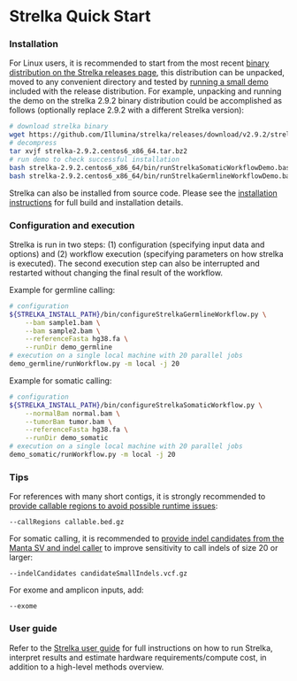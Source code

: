 Strelka Quick Start
====================

[releases]:https://github.com/Illumina/strelka/releases

### Installation
For Linux users, it is recommended to start from the most recent
[binary distribution on the Strelka releases page][releases], this
distribution can be unpacked, moved to any convenient directory and
tested by [running a small demo](installation.md#demo)
included with the release distribution. For example, unpacking and running
the demo on the strelka 2.9.2 binary distribution could be accomplished as follows
(optionally replace 2.9.2 with a different Strelka version):
```bash
# download strelka binary
wget https://github.com/Illumina/strelka/releases/download/v2.9.2/strelka-2.9.2.centos6_x86_64.tar.bz2
# decompress
tar xvjf strelka-2.9.2.centos6_x86_64.tar.bz2
# run demo to check successful installation
bash strelka-2.9.2.centos6_x86_64/bin/runStrelkaSomaticWorkflowDemo.bash
bash strelka-2.9.2.centos6_x86_64/bin/runStrelkaGermlineWorkflowDemo.bash
```

Strelka can also be installed from source code. Please see the [installation instructions](installation.md)
for full build and installation details.

### Configuration and execution

Strelka is run in two steps: (1) configuration (specifying input data and options) and
(2) workflow execution (specifying parameters on how strelka is executed). The second execution step can also be interrupted and restarted without changing the final result of the workflow.

Example for germline calling:
```bash
# configuration
${STRELKA_INSTALL_PATH}/bin/configureStrelkaGermlineWorkflow.py \
    --bam sample1.bam \
    --bam sample2.bam \
    --referenceFasta hg38.fa \
    --runDir demo_germline
# execution on a single local machine with 20 parallel jobs
demo_germline/runWorkflow.py -m local -j 20
```

Example for somatic calling:
```bash
# configuration
${STRELKA_INSTALL_PATH}/bin/configureStrelkaSomaticWorkflow.py \
    --normalBam normal.bam \
    --tumorBam tumor.bam \
    --referenceFasta hg38.fa \
    --runDir demo_somatic
# execution on a single local machine with 20 parallel jobs
demo_somatic/runWorkflow.py -m local -j 20
```

[excludeContigs]:README.md#improving-runtime-for-references-with-many-short-contigs-such-as-grch38
[mantaCandidates]: README.md#somatic-configuration-example

### Tips

For references with many short contigs, it is strongly recommended to
[provide callable regions to avoid possible runtime issues][excludeContigs]:

    --callRegions callable.bed.gz


For somatic calling, it is recommended to [provide indel candidates from the Manta SV and indel caller][mantaCandidates]
to improve sensitivity to call indels of size 20 or larger:

    --indelCandidates candidateSmallIndels.vcf.gz

For exome and amplicon inputs, add:

    --exome

### User guide

[UserGuide]: README.md
Refer to the [Strelka user guide][UserGuide] for full instructions on how to run Strelka,
interpret results and estimate hardware requirements/compute cost,
in addition to a high-level methods overview.
